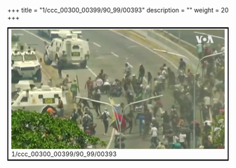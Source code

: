 +++
title = "1/ccc_00300_00399/90_99/00393"
description = ""
weight = 20
+++

<table style="border:2px solid black;max-width:800px;max-height:800px;" 
><tr><td>
<img class="center-fit-jpg"
src="/jpg_/aaa_20190430_NxaOmWaI8sI_00392.jpg">
1/ccc_00300_00399/90_99/00393
</img></td></tr></table>
